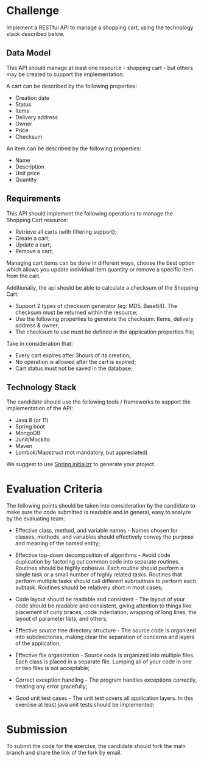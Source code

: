 # Challenge
Implement a RESTful API to manage a shopping cart, using the technology stack described below. 


## Data Model
This API should manage at least one resource - shopping cart - but others may be created to support the implementation.

A cart can be described by the following properties:
- Creation date
- Status
- Items
- Delivery address
- Owner
- Price
- Checksum


An item can be described by the following properties:
- Name
- Description
- Unit price
- Quantity


## Requirements
This API should implement the following operations to manage the Shopping Cart resource:
- Retrieve all carts (with filtering support);
- Create a cart;
- Update a cart;
- Remove a cart;

Managing cart items can be done in different ways, choose the best option which allows you update individual item quantity or remove a specific item from the cart.

Additionally, the api should be able to calculate a checksum of the Shopping Cart:
- Support 2 types of checksum generator (eg: MD5, Base64). The checksum must be returned within the resource;
- Use the following properties to generate the checksum: Items, delivery address & owner;
- The checksum to use must be defined in the application properties file;

Take in consideration that:
- Every cart expires after 3hours of its creation;
- No operation is allowed after the cart is expired;
- Cart status must not be saved in the database;
  

## Technology Stack
The candidate should use the following tools / frameworks to support the implementation of the API:
- Java 8 (or 11)
- Spring boot
- MongoDB
- Junit/Mockito
- Maven
- Lombok/Mapstruct (not mandatory, but appreciated)

  
We suggest to use <a href="https://start.spring.io/" target="_blank">Spring initializr</a> to generate your project.


# Evaluation Criteria

The following points should be taken into consideration by the candidate to make sure the code submitted is readable and in general, easy to analyze by the evaluating team:
- Effective class, method, and variable names - Names chosen for classes, methods, and variables should effectively convey the purpose and meaning of the named entity;

- Effective top-down decomposition of algorithms - Avoid code duplication by factoring out common code into separate routines. Routines should be highly cohesive. Each routine should perform a single task or a small number of highly related tasks. Routines that perform multiple tasks should call different subroutines to perform each subtask. Routines should be relatively short in most cases;

- Code layout should be readable and consistent - The layout of your code should be readable and consistent, giving attention to things like placement of curly braces, code indentation, wrapping of long lines, the layout of parameter lists, and others;

- Effective source tree directory structure - The source code is organized into subdirectories, making clear the separation of concerns and layers of the application;

- Effective file organization - Source code is organized into multiple files. Each class is placed in a separate file. Lumping all of your code in one or two files is not acceptable;

- Correct exception handling - The program handles exceptions correctly, treating any error gracefully;

- Good unit test cases - The unit test covers all application layers. In this exercise at least java unit tests should be implemented;


# Submission

To submit the code for the exercise, the candidate should fork the main branch and share the link of the fork by email.
